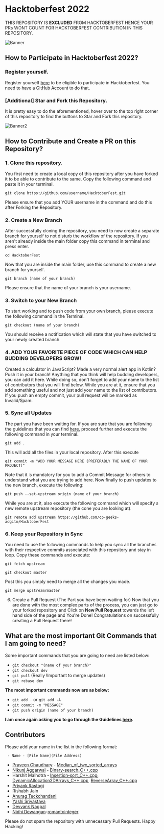 # Hacktoberfest 2022
 
THIS REPOSITORY IS <b>EXCLUDED</b> FROM HACKTOBERFEST HENCE YOUR PRs WONT COUNT FOR HACKTOBERFEST CONTRIBUTION IN THIS REPOSITORY.

![Banner](./hacktober.webp)

## How to Participate in Hacktoberfest 2022?
### Register yourself.
Register yourself [here](https://hacktoberfest.digitalocean.com/) to be eligible to participate in Hacktoberfest. You need to have a GitHub Account to do that.

### [Additional] Star and Fork this Repository.
It is pretty easy to do the aforementioned, hover over to the top right corner of this repository to find the buttons to Star and Fork this repository.

![Banner2](https://media.geeksforgeeks.org/wp-content/uploads/20200916112953/HowtoGetStartedWithOpenSourceContribution.png)

## How to Contribute and Create a PR on this Repository?
### 1. Clone this repository.
You first need to create a local copy of this repository after you have forked it to be able to contribute to the same. Copy the following command and paste it in your terminal.

`git clone https://github.com/username/HacktoberFest.git`

Please ensure that you add YOUR username in the command and do this after Forking the Repository.

### 2. Create a New Branch
After successfully cloning the repository, you need to now create a separate branch for yourself to not disturb the workflow of the repository. If you aren't already inside the main folder copy this command in terminal and press enter.

`cd HacktoberFest`

Now that you are inside the main folder, use this command to create a new branch for yourself.

`git branch (name of your branch)`

Please ensure that the name of your branch is your username.

### 3. Switch to your New Branch
To start working and to push code from your own branch, please execute the following command in the Terminal.

`git checkout (name of your branch)`

You should receive a notification which will state that you have switched to your newly created branch.

### 4. ADD YOUR FAVORITE PIECE OF CODE WHICH CAN HELP BUDDING DEVELOPERS GROW!
Created a calculator in JavaScript? Made a very normal alert app in Kotlin? Push it in your branch! Anything that you think will help budding developers, you can add it here. While doing so, don't forget to add your name to the list of contributors that you will find below.
While you are at it, ensure that you add something useful and not just add your name to the list of contributors. If you push an empty commit, your pull request will be marked as Invalid/Spam.

### 5. Sync all Updates
The part you have been waiting for. If you are sure that you are following the guidelines that you can find [here](https://hacktoberfest.digitalocean.com/details), proceed further and execute the following command in your terminal.

`git add .`

This will add all the files in your local repository. After this execute

`git commit -m "ADD YOUR MESSAGE HERE (PREFERABLY THE NAME OF YOUR PROJECT)"`

Note that it is mandatory for you to add a Commit Message for others to understand what you are trying to add here. Now finally to push updates to the new branch, execute the following:

`git push --set-upstream origin (name of your branch)`

While you are at it, also execute the following command which will specify a new remote upstream repository (the cone you are looking at).

`git remote add upstream https://github.com/cp-geeks-adgitm/HacktoberFest`

### 6. Keep your Repository in Sync
You need to use the following commands to help you sync all the branches with their respective commits associated with this repository and stay in loop. Copy these commands and execute:

`git fetch upstream`

`git checkout master`

Post this you simply need to merge all the changes you made.

`git merge upstream/master`

6. Create a Pull Request (The Part you have been waiting for)
Now that you are done with the most complex parts of the process, you can just go to your forked repository and Click on **New Pull Request** towards the left hand side of the page and You're Done!
Congratulations on successfully creating a Pull Request there!

## What are the most important Git Commands that I am going to need?
Some important commands that you are going to need are listed below:

- `git checkout "(name of your branch)"`
- `git checkout dev`
- `git pull` (Really !Important to merge updates)
- `git rebase dev`

**The most important commands now are as below:**

- `git add .` or `git add -A`
- `git commit -m "MESSAGE"`
- `git push origin (name of your branch)`


**I am once again asking you to go through the Guidelines [here](https://hacktoberfest.digitalocean.com/details).**

## Contributors
Please add your name in the list in the following format:

` - Name - [File Name](File Address)`  
- [Praveen Chaudhary](https://github.com/chaudharypraveen98) - [Median_of_two_sorted_arrays](/Leetcode-Solutions/Arrays/Median_of_two_sorted_arrays.py)
- [Nikunj Aggarwal](https://github.com/Nikunj-Aggarwal/) - [Binary-search_C++.cpp](Algorithms/Searching/Binary-search_C++.cpp)  
- Harshit Malhotra - [Insertion-sort_C++.cpp](Algorithms/Sorting/Insertion-sort_C++.cpp), [DynamicAllocation2DArrays_C++.cpp](Data-structures/Arrays/DynamicAllocation2DArrays_C++.cpp), [ReverseArray_C++.cpp](Data-structures/Arrays/ReverseArray_C++.cpp) 
- [Priyank Rastogi](https://github.com/Priyankcoder/)  
- Rishabh Jain 
- [Anurag Teckchandani](https://github.com/anurag444/)
- [Yashi Srivastava](https://github.com/yashii/) 
- [Devyank Nagpal](https://github.com/2devyank/)
- [Nidhi Dewangan](https://github.com/nidhidewangan03)-[romantointeger](https://github.com/nidhidewangan03/Hacktoberfest/blob/hacktoberfestcp/romantointeger.py)

Please do not spam the repository with unnecessary Pull Requests. Happy Hacking!
